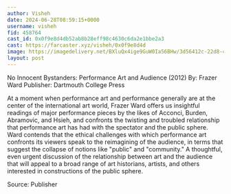 ```yaml
---
author: Visheh
date: 2024-06-28T08:59:15+0000
username: visheh
fid: 458764
cast_id: 0x0f9e8d4db52ab8b28eff98c4630c6da2e1bbe2a3
cast: https://farcaster.xyz/visheh/0x0f9e8d4d
image: https://imagedelivery.net/BXluQx4ige9GuW0Ia56BHw/3d56412c-22d8-4ec7-4cdb-180aaba7fb00/original
layout: post
---
```


No Innocent Bystanders: Performance Art and Audience (2012)
By: Frazer Ward
Publisher: Dartmouth College Press

At a moment when performance art and performance generally are at the center of the international art world, Frazer Ward offers us insightful readings of major performance pieces by the likes of Acconci, Burden, Abramovic, and Hsieh, and confronts the twisting and troubled relationship that performance art has had with the spectator and the public sphere.
Ward contends that the ethical challenges with which performance art confronts its viewers speak to the reimagining of the audience, in terms that suggest the collapse of notions like "public" and "community." A thoughtful, even urgent discussion of the relationship between art and the audience that will appeal to a broad range of art historians, artists, and others interested in constructions of the public sphere.

Source: Publisher

<img src='https://imagedelivery.net/BXluQx4ige9GuW0Ia56BHw/3d56412c-22d8-4ec7-4cdb-180aaba7fb00/original' alt='' referrerpolicy='no-referrer'/>
